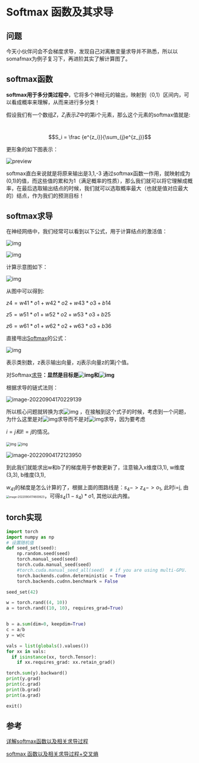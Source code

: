 # Softmax 函数及其求导

## 问题

今天小伙伴问会不会梯度求导，发现自己对离散变量求导并不熟悉，所以以somafmax为例子复习下，再进阶其实了解计算图了。

## softmax函数

**softmax用于多分类过程中**，它将多个神经元的输出，映射到（0,1）区间内，可以看成概率来理解，从而来进行多分类！

假设我们有一个数组$Z$，$Z_i$表示$Z$中的第i个元素，那么这个元素的softmax值就是:

​                                                                                           $$S_i = \frac {e^{z_i}}{\sum_{j}e^{z_j}}$$

更形象的如下图表示：

![preview](https://raw.githubusercontent.com/kongyan66/Img-for-md/master/img/v2-11758fbc2fc5bbbc60106926625b3a4f_r.jpg)

softmax直白来说就是将原来输出是3,1,-3 通过softmax函数一作用，就映射成为(0,1)的值，而这些值的累和为1（满足概率的性质），那么我们就可以将它理解成概率，在最后选取输出结点的时候，我们就可以选取概率最大（也就是值对应最大的）结点，作为我们的预测目标！

## softmax求导

在神经网络中，我们经常可以看到以下公式，用于计算结点的激活值：

![img](https://raw.githubusercontent.com/kongyan66/Img-for-md/master/img/20210314234609710.png)

![img](https://raw.githubusercontent.com/kongyan66/Img-for-md/master/img/20210314234624842.png)

计算示意图如下：

![img](https://raw.githubusercontent.com/kongyan66/Img-for-md/master/img/202103142348336.png)

从图中可以得到:

$z4 = w41*o1+w42*o2+w43*o3 + b14$

$z5 = w51*o1+w52*o2+w53*o3 + b25$

$z6 = w61*o1+w62*o2+w63*o3 + b36$

直接甩出[Softmax](https://so.csdn.net/so/search?q=Softmax&spm=1001.2101.3001.7020)的公式：

![img](https://raw.githubusercontent.com/kongyan66/Img-for-md/master/img/20210314234638888.png)

表示类别数，z表示输出向量，zj表示向量z的第j个值。

对Softmax[求导](https://so.csdn.net/so/search?q=求导&spm=1001.2101.3001.7020)**：显然是目标是![img](https://raw.githubusercontent.com/kongyan66/Img-for-md/master/img/20210314234716409.png)和![img](https://img-blog.csdnimg.cn/20210314234716410.png)**

根据求导的链式法则：

![image-20220904170229139](https://raw.githubusercontent.com/kongyan66/Img-for-md/master/img/image-20220904170229139.png)

所以核心问题就转换为求![img](https://img-blog.csdnimg.cn/20210314234716414.png) ，在接触到这个式子的时候，考虑到一个问题，为什么这里是对![img](https://raw.githubusercontent.com/kongyan66/Img-for-md/master/img/20210314234716422.png)求导而不是对![img](https://img-blog.csdnimg.cn/20210314234821859.png)求导，因为要考虑

$i = j 和 i != j$的情况。

<img src="https://raw.githubusercontent.com/kongyan66/Img-for-md/master/img/2021031423530680.png" alt="img" style="zoom: 67%;" />

<img src="https://raw.githubusercontent.com/kongyan66/Img-for-md/master/img/20210314235316498.png" alt="img" style="zoom:67%;" />

![image-20220904172123950](https://raw.githubusercontent.com/kongyan66/Img-for-md/master/img/image-20220904172123950.png)

到此我们就能求出w和b了的梯度用于参数更新了，注意输入x维度(3,1), w维度(3,3), b维度(3,1), 

$w_{41}$的梯度是怎么计算的了，根据上面的图路线是：$s_4->z_4->o_1$, 此时i=j, 由<img src="https://raw.githubusercontent.com/kongyan66/Img-for-md/master/img/image-20220904174600623.png" alt="image-20220904174600623" style="zoom:50%;" />，可得$s_4(1-s_4)*o1$, 其他以此内推。

## torch实现

```python
import torch
import numpy as np
# 设置随机值
def seed_set(seed):
    np.random.seed(seed)
    torch.manual_seed(seed)
    torch.cuda.manual_seed(seed)
    #torch.cuda.manual_seed_all(seed)  # if you are using multi-GPU.
    torch.backends.cudnn.deterministic = True
    torch.backends.cudnn.benchmark = False

seed_set(42)

w = torch.rand((4, 10))
a = torch.rand((10, 10), requires_grad=True)


b = a.sum(dim=0, keepdim=True)
c = a/b
y = w@c

vals = list(globals().values())
for xx in vals:
  if isinstance(xx, torch.Tensor):
    if xx.requires_grad: xx.retain_grad()

torch.sum(y).backward()
print(y.grad)
print(c.grad)
print(b.grad)
print(a.grad)

exit()
```



## 参考

[详解softmax函数以及相关求导过程](https://zhuanlan.zhihu.com/p/25723112)

[softmax 函数以及相关求导过程+交叉熵](https://blog.csdn.net/ytusdc/article/details/80597945)